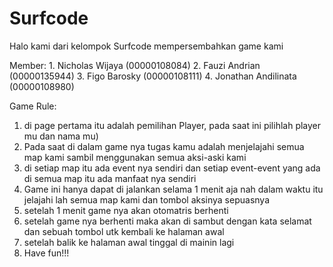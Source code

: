 # Surfcode

Halo kami dari kelompok Surfcode mempersembahkan game kami

Member:
    1. Nicholas Wijaya       (00000108084)
    2. Fauzi Andrian         (00000135944)
    3. Figo Barosky          (00000108111)
    4. Jonathan Andilinata   (00000108980)

Game Rule:
1. di page pertama itu adalah pemilihan Player, pada saat ini pilihlah player mu dan nama mu)
2. Pada saat di dalam game nya tugas kamu adalah menjelajahi semua map kami sambil menggunakan semua aksi-aski kami
3. di setiap map itu ada event nya sendiri dan setiap event-event yang ada di semua map itu ada manfaat nya sendiri
4. Game ini hanya dapat di jalankan selama 1 menit aja nah dalam waktu itu jelajahi lah semua map kami dan tombol aksinya sepuasnya
5. setelah 1 menit game nya akan otomatris berhenti
6. setelah game nya berhenti maka akan di sambut dengan kata selamat dan sebuah tombol utk kembali ke halaman awal
7. setelah balik ke halaman awal tinggal di mainin lagi
8. Have fun!!!
